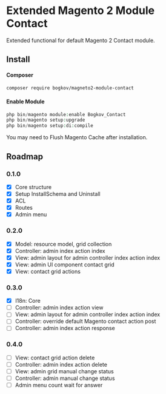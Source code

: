 # Extended Magento 2 Module Contact

Extended functional for default Magento 2 Contact module.

## Install

#### Composer

```bash
composer require bogkov/magneto2-module-contact
```

#### Enable Module

```php
php bin/magento module:enable Bogkov_Contact
php bin/magento setup:upgrade
php bin/magento setup:di:compile
```

You may need to Flush Magento Cache after installation.

## Roadmap

### 0.1.0

 - [x] Core structure
 - [x] Setup InstallSchema and Uninstall
 - [x] ACL
 - [x] Routes
 - [x] Admin menu

### 0.2.0 

 - [x] Model: resource model, grid collection 
 - [x] Controller: admin index action index
 - [x] View: admin layout for admin controller index action index
 - [x] View: admin UI component contact grid
 - [x] View: contact grid actions

### 0.3.0

 - [x] I18n: Core 
 - [ ] Controller: admin index action view
 - [ ] View: admin layout for admin controller index action index
 - [ ] Controller: override default Magento contact action post
 - [ ] Controller: admin index action response
 
### 0.4.0

 - [ ] View: contact grid action delete
 - [ ] Controller: admin index action delete
 - [ ] View: admin grid manual change status
 - [ ] Controller: admin manual change status
 - [ ] Admin menu count wait for answer
